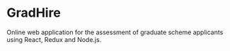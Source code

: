 # GradHire
Online web application for the assessment of graduate scheme applicants using React, Redux and Node.js.
